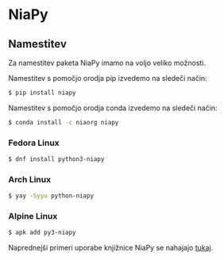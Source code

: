 # NiaPy

## Namestitev
Za namestitev paketa NiaPy imamo na voljo veliko možnosti.

Namestitev s pomočjo orodja pip izvedemo na sledeči način:

```sh
$ pip install niapy
```

Namestitev s pomočjo orodja conda izvedemo na sledeči način:

```sh
$ conda install -c niaorg niapy
```

### Fedora Linux

```sh
$ dnf install python3-niapy
```

### Arch Linux

```sh
$ yay -Syyu python-niapy
```

### Alpine Linux

```sh
$ apk add py3-niapy
```

Naprednejši primeri uporabe knjižnice NiaPy se nahajajo [tukaj](https://github.com/NiaOrg/NiaPy-examples).
